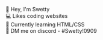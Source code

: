 👋 Hey, I'm Swetty <br>
💻 Likes coding websites <br>
📖 Currently learning HTML/CSS <br>
📨 DM me on discord - #Swetty!0909 <br>
